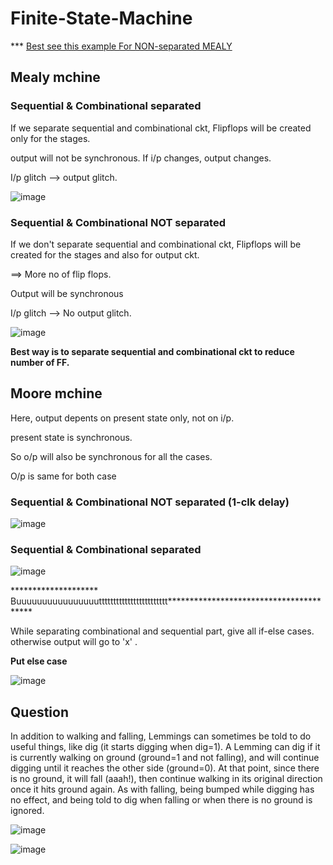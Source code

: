# Finite-State-Machine

*** [Best see this example For NON-separated MEALY](https://github.com/Sourav365/SPI_Protocol_for_FPGA/blob/main/rtl_code/spi_control.v)

## Mealy mchine

### Sequential & Combinational separated 
If we separate sequential and combinational ckt, Flipflops will be created only for the stages.

output will not be synchronous. If i/p changes, output changes. 

I/p glitch --> output glitch.

![image](https://github.com/Sourav365/Finite-State-Machine/assets/49667585/9055eceb-fef9-44e9-98ad-87b8e23ef017)

### Sequential & Combinational NOT separated 
If we don't separate sequential and combinational ckt, Flipflops will be created for the stages and also for output ckt.

==> More no of flip flops.

Output will be synchronous

I/p glitch --> No output glitch.

![image](https://github.com/Sourav365/Finite-State-Machine/assets/49667585/37539262-4c99-4c69-a88f-391772abf5f7)


**Best way is to separate sequential and combinational ckt to reduce number of FF.**

## Moore mchine

Here, output depents on present state only, not on i/p.

present state is synchronous.

So o/p will also be synchronous for all the cases.

O/p is same for both case

### Sequential & Combinational NOT separated (1-clk delay)
![image](https://github.com/Sourav365/Finite-State-Machine/assets/49667585/5b94b92f-d065-467a-a2c9-5cf356de1a37)

### Sequential & Combinational separated 
![image](https://github.com/Sourav365/Finite-State-Machine/assets/49667585/8474b0f8-4616-4714-9c39-2bc96d68c1c7)


******************** Buuuuuuuuuuuuuuuutttttttttttttttttttttttt****************************************

While separating combinational and sequential part, give all if-else cases. otherwise output will go to 'x' .

**Put else case**

![image](https://github.com/Sourav365/Finite-State-Machine/assets/49667585/46b79678-7b9a-499c-9b54-37edec7e5624)


## Question

In addition to walking and falling, Lemmings can sometimes be told to do useful things, like dig (it starts digging when dig=1). A Lemming can dig if it is currently walking on ground (ground=1 and not falling), and will continue digging until it reaches the other side (ground=0). At that point, since there is no ground, it will fall (aaah!), then continue walking in its original direction once it hits ground again. As with falling, being bumped while digging has no effect, and being told to dig when falling or when there is no ground is ignored.

![image](https://github.com/Sourav365/Finite-State-Machine/assets/49667585/db1a521e-1666-430a-a07d-f4517c489e5d)

![image](https://github.com/Sourav365/Finite-State-Machine/assets/49667585/3267a125-9426-495d-82bd-a8a6fdbbff2b)
